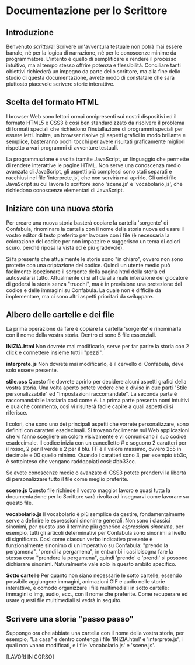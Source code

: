 
# Documentazione per lo Scrittore


## Introduzione

Benvenuto *scrittore*! Scrivere un'avventura testuale non potrà mai essere banale, né per la logica di narrazione, né per le conoscenze minime da programmatore. L'intento è quello di semplificare e rendere il processo intuitivo, ma al tempo stesso offrire potenza e flessibilità. Conciliare tanti obiettivi richiederà un impegno da parte dello scrittore, ma alla fine dello studio di questa documentazione, avrete modo di constatare che sarà piuttosto piacevole scrivere storie interattive.


## Scelta del formato HTML

I browser Web sono lettori ormai onnipresenti sui nostri dispositivi ed il formato HTML5 e CSS3 è così ben standardizzato da risolvere il problema di formati speciali che richiedono l'installazione di programmi speciali per essere letti. Inoltre, un browser risolve gli aspetti grafici in modo brillante e semplice, basteranno pochi tocchi per avere risultati graficamente migliori rispetto a vari programmi di avventure testuali.

La programmazione è svolta tramite JavaScript, un linguaggio che permette di rendere interattive le pagine HTML. Non serve una conoscenza medio avanzata di JavaScript, gli aspetti più complessi sono stati separati e racchiusi nel file 'interprete.js', che non servirà mai aprirlo. Gli unici file JavaScript su cui lavora lo scrittore sono 'scene.js' e 'vocabolario.js', che richiedono conoscenze elementari di JavaScript.


## Iniziare con una nuova storia

Per creare una nuova storia basterà copiare la cartella 'sorgente' di Confabula, rinominare la cartella con il nome della storia nuova ed usare il vostro editor di testo preferito per lavorare con i file (è necessaria la colorazione del codice per non impazzire e suggerisco un tema di colori scuro, perché riposa la vista ed è più gradevole).

Si fa presente che attualmente le storie sono "in chiaro", ovvero non sono protette con una criptazione del codice. Quindi un utente medio può facilmente ispezionare il sorgente della pagina html della storia ed autosvelarsi tutto. Attualmente ci si affida alla reale intenzione del giocatore di godersi la storia senza "trucchi", ma è in previsione una protezione del codice e delle immagini su Confabula. La quale non è difficile da implementare, ma ci sono altri aspetti prioritari da sviluppare.


## Albero delle cartelle e dei file

La prima operazione da fare è copiare la cartella 'sorgente' e rinominarla con il nome della vostra storia. Dentro ci sono 5 file essenziali.

**INIZIA.html**
Non dovrete mai modificarlo, serve per far parire la storia con 2 click e connettere insieme tutti i "pezzi".

**interprete.js**
Non dovrete mai modificarlo, è il cervello di Confabula, deve solo essere presente.

**stile.css**
Questo file dovrete aprirlo per decidere alcuni aspetti grafici della vostra storia. Una volta aperto potete vedere che è diviso in due parti "Stile personalizzabile" ed "Impostazioni raccomandate". La seconda parte è raccomandabile lasciarla così come è. La prima parte presenta nomi intuitivi e qualche commento, così vi risulterà facile capire a quali aspetti ci si riferisce.

I colori, che sono uno dei principali aspetti che vorrete personalizzare, sono definiti con caratteri esadecimali. Si trovano facilmente sul Web applicazioni che vi fanno scegliere un colore visivamente e vi comunicano il suo codice esadecimale. Il codice inizia con un cancelletto # e seguono 2 caratteri per il rosso, 2 per il verde e 2 per il blu. FF è il valore massimo, ovvero 255 in decimale e 00 quello minimo. Quando i caratteri sono 3, per esempio #b3c, è sottointeso che vengano raddoppiati così: #bb33cc.

Se avete conoscenze medie o avanzate di CSS3 potete prendervi la libertà di personalizzare tutto il file come meglio preferite.

**scene.js**
Questo file richiede il vostro maggior lavoro e quasi tutta la documentazione per lo Scrittore sarà rivolta ad insegnarvi come lavorare su questo file.

**vocabolario.js**
Il vocabolario è più semplice da gestire, fondamentalmente serve a definire le espressioni sinonime generali. Non sono i classici sinonimi, per questo uso il termine più generico *espressioni sinonime*, per esempio, tutti gli articoli determinativi per Confabula sono sinonimi a livello di significato. Così come ciascun verbo indicativo presente è funzionalmente sinonimo di un imperativo su Confabula: "prendo la pergamena", "prendi la pergamena", in entrambi i casi bisogna fare la stessa cosa "prendere la pergamena", quindi 'prendo' e 'prendi' si possono dichiarare sinonimi. Naturalmente vale solo in questo ambito specifico.

**Sotto cartelle**
Per quanto non siano necessarie le sotto cartelle, essendo possibile aggiungere immagini, animazioni GIF e audio nelle storie interattive, è comodo organizzare i file multimediali in sotto cartelle: immagini o img, audio, ecc., con il nome che preferite. Come recuperare ed usare questi file multimediali si vedrà in seguito.


## Scrivere una storia "passo passo"

Suppongo ora che abbiate una cartella con il nome della vostra storia, per esempio, "La casa" e dentro contenga i file 'INIZIA.html' e 'interprete.js', i quali non vanno modificati, e i file 'vocabolario.js' e 'scene.js'.

[LAVORI IN CORSO]
